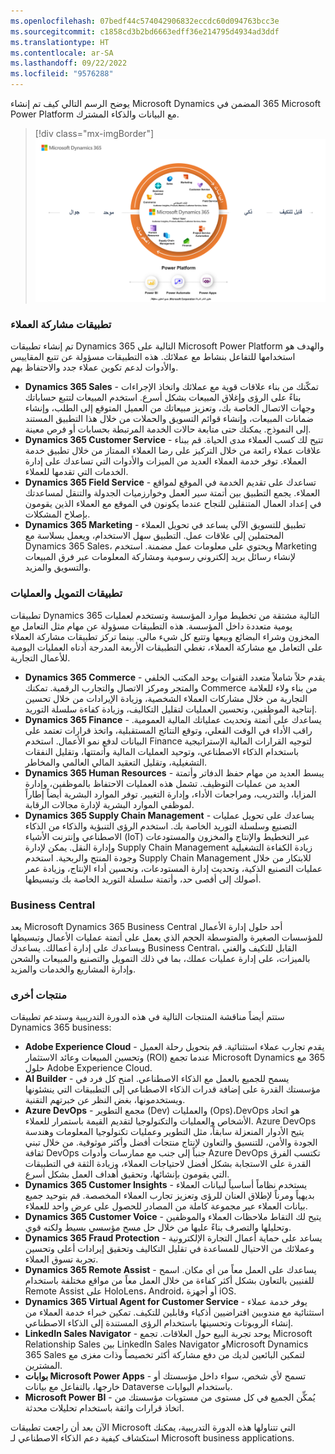 ```yaml
---
ms.openlocfilehash: 07bedf44c574042906832eccdc60d094763bcc3e
ms.sourcegitcommit: c1858cd3b2bd6663edff36e214795d4934ad3ddf
ms.translationtype: HT
ms.contentlocale: ar-SA
ms.lasthandoff: 09/22/2022
ms.locfileid: "9576288"
---
```

يوضح الرسم التالي كيف تم إنشاء Microsoft Dynamics ‏365 المضمن في Microsoft Power Platform مع البيانات والذكاء المشترك.

> [!div class="mx-imgBorder"]
> ![لقطة شاشة لرسم تُظهر Microsoft business applications.](../media/m01-image02.png)

### <a name="customer-engagement-apps"></a>تطبيقات مشاركة العملاء 

تم إنشاء تطبيقات Dynamics 365 التالية على Microsoft Power Platform والهدف هو استخدامها للتفاعل بنشاط مع عملائك. هذه التطبيقات مسؤولة عن تتبع المقاييس والأدوات لدعم تكوين عملاء جدد والاحتفاظ بهم.

- **Dynamics 365 Sales** - تمكّنك من بناء علاقات قوية مع عملائك واتخاذ الإجراءات بناءً على الرؤى وإغلاق المبيعات بشكل أسرع. استخدم المبيعات لتتبع حساباتك وجهات الاتصال الخاصة بك، وتعزيز مبيعاتك من العميل المتوقع إلى الطلب، وإنشاء ضمانات المبيعات، وإنشاء قوائم التسويق والحملات من خلال هذا التطبيق المستند إلى النموذج. يمكنك حتى متابعة حالات الخدمة المرتبطة بحسابات أو فرص معينة. 
- **Dynamics 365 Customer Service** - تتيح لك كسب العملاء مدى الحياة. قم ببناء علاقات عملاء رائعة من خلال التركيز على رضا العملاء الممتاز من خلال تطبيق خدمة العملاء. توفر خدمة العملاء العديد من الميزات والأدوات التي تساعدك على إدارة الخدمات التي تقدمها للعملاء. 
- **Dynamics 365 Field Service** - تساعدك على تقديم الخدمة في الموقع لمواقع العملاء. يجمع التطبيق بين أتمتة سير العمل وخوارزميات الجدولة والتنقل لمساعدتك في إعداد العمال المتنقلين للنجاح عندما يكونون في الموقع مع العملاء الذين يقومون بإصلاح المشكلات.
- **Dynamics 365 Marketing** - تطبيق للتسويق الآلي يساعد في تحويل العملاء المحتملين إلى علاقات عمل. التطبيق سهل الاستخدام، ويعمل بسلاسة مع Dynamics 365 Sales، ويحتوي على معلومات عمل مضمنة. استخدم Marketing لإنشاء رسائل بريد إلكتروني رسومية ومشاركة المعلومات عبر فرق المبيعات والتسويق والمزيد. 

### <a name="finance-and-operations-apps"></a>تطبيقات التمويل والعمليات

تطبيقات Dynamics 365 التالية مشتقة من تخطيط موارد المؤسسة وتستخدم لعمليات يومية متعددة داخل المؤسسة. هذه التطبيقات مسؤولة عن مهام مثل التعامل مع المخزون وشراء البضائع وبيعها وتتبع كل شيء مالي. بينما تركز تطبيقات مشاركة العملاء على التعامل مع مشاركة العملاء، تغطي التطبيقات الأربعة المدرجة أدناه العمليات اليومية للأعمال التجارية.

- **Dynamics 365 Commerce** - يقدم حلاً شاملاً متعدد القنوات يوحد المكتب الخلفي والمتجر ومركز الاتصال والتجارب الرقمية. تمكنك Commerce من بناء ولاء للعلامة التجارية من خلال مشاركات العملاء الشخصية، وزيادة الإيرادات من خلال تحسين إنتاجية الموظفين، وتحسين العمليات لتقليل التكاليف، وزيادة كفاءة سلسلة التوريد.
- **Dynamics 365 Finance** - يساعدك على أتمتة وتحديث عملياتك المالية العمومية. راقب الأداء في الوقت الفعلي، وتوقع النتائج المستقبلية، واتخذ قرارات تعتمد على البيانات لدفع نمو الأعمال. استخدم Finance لتوجيه القرارات المالية الإستراتيجية باستخدام الذكاء الاصطناعي، وتوحيد العمليات المالية وأتمتتها، وتقليل النفقات التشغيلية، وتقليل التعقيد المالي العالمي والمخاطر.
- **Dynamics 365 Human Resources** - يبسط العديد من مهام حفظ الدفاتر وأتمتة العديد من عمليات التوظيف. تشمل هذه العمليات الاحتفاظ بالموظفين، وإدارة المزايا، والتدريب، ومراجعات الأداء، وإدارة التغيير. توفر الموارد البشرية أيضاً إطاراً لموظفي الموارد البشرية لإدارة مجالات الرقابة.
- **Dynamics 365 Supply Chain Management** - يساعدك على تحويل عمليات التصنيع وسلسلة التوريد الخاصة بك. استخدم الرؤى التنبؤية والذكاء من الذكاء الاصطناعي وإنترنت الأشياء (IoT) عبر التخطيط والإنتاج والمخزون والمستودعات وإدارة النقل. يمكن لإدارة Supply Chain Management زيادة الكفاءة التشغيلية وجودة المنتج والربحية. استخدم Supply Chain Management للابتكار من خلال عمليات التصنيع الذكية، وتحديث إدارة المستودعات، وتحسين أداء الإنتاج، وزيادة عمر أصولك إلى أقصى حد، وأتمتة سلسلة التوريد الخاصة بك وتبسيطها.

### <a name="business-central"></a>Business Central

يعد Microsoft Dynamics 365 Business Central أحد حلول إدارة الأعمال للمؤسسات الصغيرة والمتوسطة الحجم الذي يعمل على أتمتة عمليات الأعمال وتبسيطها ويساعدك على إدارة أعمالك. يساعدك Business Central، القابل للتكيف والغني بالميزات، على إدارة عمليات عملك، بما في ذلك التمويل والتصنيع والمبيعات والشحن وإدارة المشاريع والخدمات والمزيد.

### <a name="other-products"></a>منتجات أخرى

ستتم أيضاً مناقشة المنتجات التالية في هذه الدورة التدريبية وستدعم تطبيقات Dynamics 365 business:

- **Adobe Experience Cloud** - يقدم تجارب عملاء استثنائية. قم بتحويل رحلة العميل وتحسين المبيعات وعائد الاستثمار (ROI) عندما تجمع Microsoft Dynamics ‏365 مع حلول Adobe ‏Experience Cloud.
- **AI Builder** - يسمح للجميع بالعمل مع الذكاء الاصطناعي. امنح كل فرد في مؤسستك القدرة على إضافة قدرات الذكاء الاصطناعي إلى التطبيقات التي ينشئونها ويستخدمونها، بغض النظر عن خبرتهم التقنية.
- **Azure DevOps** - مجمع التطوير (Dev) والعمليات (Ops)،DevOps هو اتحاد الأشخاص والعمليات والتكنولوجيا لتقديم القيمة باستمرار للعملاء. Azure DevOps يتيح الأدوار المنعزلة سابقاً، مثل التطوير وعمليات تكنولوجيا المعلومات وهندسة الجودة والأمن، للتنسيق والتعاون لإنتاج منتجات أفضل وأكثر موثوقية. من خلال تبني ثقافة DevOps جنباً إلى جنب مع ممارسات وأدوات Azure DevOps تكتسب الفرق القدرة على الاستجابة بشكل أفضل لاحتياجات العملاء، وزيادة الثقة في التطبيقات التي يقومون بإنشائها، وتحقيق أهداف العمل بشكل أسرع.
- **Dynamics 365 Customer Insights** - يستخدم نظاماً أساسياً لبيانات العملاء بديهياً ومرناً لإطلاق العنان للرؤى وتعزيز تجارب العملاء المخصصة. قم بتوحيد جميع بيانات العملاء عبر مجموعة كاملة من المصادر للحصول على عرض واحد للعملاء.
- **Dynamics 365 Customer Voice** - يتيح لك التقاط ملاحظات العملاء والموظفين وتحليلها والتصرف بناءً عليها من خلال حل مسح مؤسسي بسيط ولكنه قوي.
- **Dynamics 365 Fraud Protection** - يساعد على حماية أعمال التجارة الإلكترونية وعملائك من الاحتيال للمساعدة في تقليل التكاليف وتحقيق إيرادات أعلى وتحسين تجربة تسوق العملاء.
- **Dynamics 365 Remote Assist** - يساعدك على العمل معاً من أي مكان. اسمح للفنيين بالتعاون بشكل أكثر كفاءة من خلال العمل معاً من مواقع مختلفة باستخدام Remote Assist على HoloLens، Android، أو أجهزة iOS.
- **Dynamics 365 Virtual Agent for Customer Service** - يوفر خدمة عملاء استثنائية مع مندوبين افتراضيين أذكياء وقابلين للتكيف. تمكين خبراء خدمة العملاء من إنشاء الروبوتات وتحسينها باستخدام الرؤى المستندة إلى الذكاء الاصطناعي.
- **LinkedIn Sales Navigator** - يوحد تجربة البيع حول العلاقات. تجمع Microsoft Relationship Sales بين LinkedIn Sales Navigator وMicrosoft Dynamics 365 Sales لتمكين البائعين لديك من دفع مشاركة أكثر تخصيصاً وذات مغزى مع المشترين.
- **بوابات Microsoft Power Apps** - تسمح لأي شخص، سواء داخل مؤسستك أو خارجها، بالتفاعل مع بيانات Dataverse باستخدام البوابات.
- **Microsoft Power BI** - يُمكِّن الجميع في كل مستوى من مستويات مؤسستك من اتخاذ قرارات واثقة باستخدام تحليلات محدثة.

الآن بعد أن راجعت تطبيقات Microsoft التي تتناولها هذه الدورة التدريبية، يمكنك استكشاف كيفية دعم الذكاء الاصطناعي لـ Microsoft business applications.
